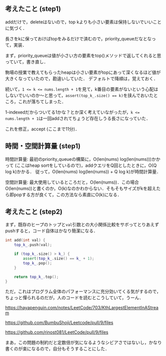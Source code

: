 ## 考えたこと (step1)
addだけで，deleteはないので，top kよりも小さい要素は保持しないでいいことに気づく．

長さをkに保っておけばtopをみるだけで済むので，priority_queueだなとなって，実装．

まず，priority_queueは値が小さい方の要素をtop()メソッドで返してくれると思っていて，書き直し．

駒場の授業で教えてもらったheapは小さい要素がtopにあって深くなるほど値が大きくなっていたので，勘違いしていた．
デフォルトで降順は，覚えておく．

続いて，`1 <= k <= nums.length + 1`を見て，k番目の要素がないという心配はしないでいいのか〜と思って，`assert(top_k_.size() == k)`を挟んでおいたところ，これが落ちてしまった．

1-indexedだからついてる1かな？とか深く考えていながったが，`k <= nums.length + 1`は一回addされてちょうど存在しうる長さになっていた．

これを修正，accept (ここまで11分)．

## 時間・空間計算量 (step1)
時間計算量: 最初のpriority_queueの構築に，O(len(nums) log(len(nums)))かかって (ここはheap sortをしているので)，addクエリをQ回としたときに，O(Q log k)かかる．
従って，O(len(nums) log(len(nums)) + Q log k)が時間計算量．

空間計算量: 最大使用しているところだと，O(len(nums))．この場合O(len(nums))と書くのか，O(k)なのかわからない．そもそもサイズがkを超えたら即popする方が良くて，この方法なら素直にO(k)になる．

## 考えたこと (step2)
まず，既存のヒープのトップと`val`引数との大小関係比較をサボってとりあえずpushすると，コード自体はかなり簡潔になる．

```cpp
int add(int val) {
	top_k_.push(val);

	if (top_k_.size() > k_) {
		assert(top_k_.size() == k_ + 1);
		top_k_.pop();
	}

	return top_k_.top();
}
```

ただ，これはプログラム全体のパフォーマンスに充分効いてくる気がするので，ちょっと憚られるのだが，人のコードを読むとこうしていて，うーん．

https://hayapenguin.com/notes/LeetCode/703/KthLargestElementInAStream

https://github.com/BumbuShoji/Leetcode/pull/9/files

https://github.com/rinost081/LeetCode/pull/9/files

まあ，この問題の制約だと定数倍が気になるようなシビアさではないし，かなり書くのが楽になるので，自分もそうすることにした．


